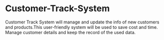 # Customer-Track-System
Customer Track System will manage and update the info of new customers and products.This user-friendly system will be used to save cost and time. Manage customer details and keep the record of the used data.
